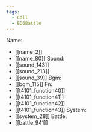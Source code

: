```yaml
---
tags:
  - Call
  - ED6Battle
---
```

Name:
- [[name_2]]
- [[name_80]]
Sound:
- [[sound_143]]
- [[sound_213]]
- [[sound_39]]
Bgm:
- [[bgm_115]]
Fn:
- [[t4101_function40]]
- [[t4101_function41]]
- [[t4101_function42]]
- [[t4101_function43]]
System:
- [[system_28]]
Battle:
- [[battle_941]]
